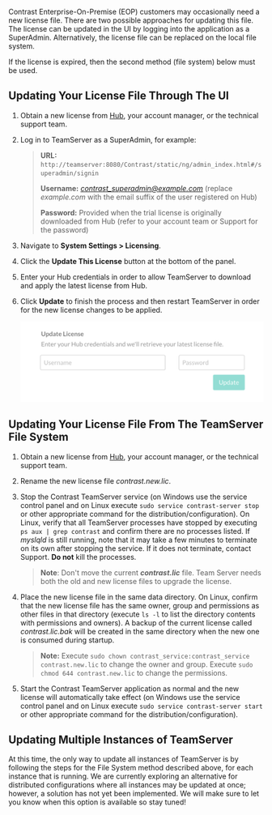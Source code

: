 <!--
title: "How Do I Update My EOP License File?"
description: "Overview of the two license update options"
tags: "license debug EOP update"
-->

Contrast Enterprise-On-Premise (EOP) customers may occasionally need a new license file. There are two possible approaches for updating this file. The license can be updated in the UI by logging into the application as a SuperAdmin.  Alternatively, the license file can be replaced on the local file system.

If the license is expired, then the second method (file system) below must be used.

## Updating Your License File Through The UI

1. Obtain a new license from [Hub](https://hub.contrastsecurity.com/h/), your account manager, or the technical support team.
2. Log in to TeamServer as a SuperAdmin, for example:

    > **URL:** ```http://teamserver:8080/Contrast/static/ng/admin_index.html#/superadmin/signin```
    > 
    > **Username:** *contrast_superadmin@example.com* (replace *example.com* with the email suffix of the user registered on Hub)
    > 
    > **Password:** Provided when the trial license is originally downloaded from Hub (refer to your account team or Support for the password)

3. Navigate to **System Settings > Licensing**.
4. Click the **Update This License** button at the bottom of the panel.
5. Enter your Hub credentials in order to allow TeamServer to download and apply the latest license from Hub. 
6. Click **Update** to finish the process and then restart TeamServer in order for the new license changes to be applied.

    <a href="assets/images/KB1-b02.png" rel="lightbox" title="License Update"><img class="thumbnail" src="assets/images/KB1-b02.png"/></a>


## Updating Your License File From The TeamServer File System

1. Obtain a new license from [Hub](https://hub.contrastsecurity.com/h/), your account manager, or the technical support team.

2. Rename the new license file *contrast.new.lic*.

3. Stop the Contrast TeamServer service (on Windows use the service control panel and on Linux execute ```sudo service contrast-server stop``` or other appropriate command for the distribution/configuration).  On Linux, verify that all TeamServer processes have stopped by executing ```ps aux | grep contrast``` and confirm there are no processes listed.  If *myslqld* is still running, note that it may take a few minutes to terminate on its own after stopping the service.  If it does not terminate, contact Support. **Do not** kill the processes. 

    > **Note**: Don't move the current ***contrast.lic*** file. Team Server needs both the old and new license files to upgrade the license. 

4. Place the new license file in the same data directory. On Linux, confirm that the new license file has the same owner, group and permissions as other files in that directory (execute ```ls -l``` to list the directory contents with permissions and owners). A backup of the current license called *contrast.lic.bak* will be created in the same directory when the new one is consumed during startup.

    > **Note:** Execute ```sudo chown contrast_service:contrast_service contrast.new.lic``` to change the owner and group. Execute ```sudo chmod 644 contrast.new.lic``` to change the permissions.

5. Start the Contrast TeamServer application as normal and the new license will automatically take effect (on Windows use the service control panel and on Linux execute ```sudo service contrast-server start``` or other appropriate command for the distribution/configuration).

## Updating Multiple Instances of TeamServer

At this time, the only way to update all instances of TeamServer is by following the steps for the File System method described above, for each instance that is running. We are currently exploring an alternative for distributed configurations where all instances may be updated at once; however, a solution has not yet been implemented. We will make sure to let you know when this option is available so stay tuned!

